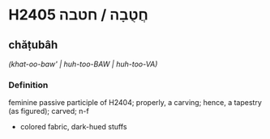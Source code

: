 # H2405 חֲטֻבָה / חטבה

## chăṭubâh

_(khat-oo-baw' | huh-too-BAW | huh-too-VA)_

### Definition

feminine passive participle of H2404; properly, a carving; hence, a tapestry (as figured); carved; n-f

- colored fabric, dark-hued stuffs
